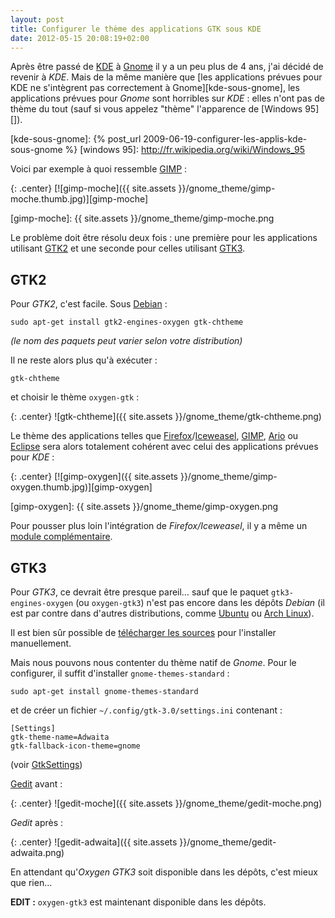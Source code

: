 ```yaml
---
layout: post
title: Configurer le thème des applications GTK sous KDE
date: 2012-05-15 20:08:19+02:00
---
```


Après être passé de [KDE][] à [Gnome][] il y a un peu plus de 4 ans, j'ai décidé
de revenir à _KDE_. Mais de la même manière que [les applications prévues pour
KDE ne s'intègrent pas correctement à Gnome][kde-sous-gnome], les applications
prévues pour _Gnome_ sont horribles sur _KDE_ : elles n'ont pas de thème du tout
(sauf si vous appelez "thème" l'apparence de [Windows 95][]).

[kde]: http://fr.wikipedia.org/wiki/KDE
[gnome]: http://fr.wikipedia.org/wiki/GNOME
[kde-sous-gnome]: {% post_url 2009-06-19-configurer-les-applis-kde-sous-gnome %}
[windows 95]: http://fr.wikipedia.org/wiki/Windows_95

Voici par exemple à quoi ressemble [GIMP][] :

[gimp]: http://fr.wikipedia.org/wiki/GIMP

{: .center}
[![gimp-moche]({{ site.assets }}/gnome_theme/gimp-moche.thumb.jpg)][gimp-moche]

[gimp-moche]: {{ site.assets }}/gnome_theme/gimp-moche.png

Le problème doit être résolu deux fois : une première pour les applications
utilisant [GTK2][] et une seconde pour celles utilisant [GTK3][].

[gtk2]: http://fr.wikipedia.org/wiki/GTK%2B#GTK.2B_2
[gtk3]: http://fr.wikipedia.org/wiki/GTK%2B#GTK.2B_3


## GTK2

Pour _GTK2_, c'est facile. Sous [Debian][] :

    sudo apt-get install gtk2-engines-oxygen gtk-chtheme

[debian]: http://fr.wikipedia.org/wiki/Debian

_(le nom des paquets peut varier selon votre distribution)_

Il ne reste alors plus qu'à exécuter :

    gtk-chtheme

et choisir le thème `oxygen-gtk` :

{: .center}
![gtk-chtheme]({{ site.assets }}/gnome_theme/gtk-chtheme.png)

Le thème des applications telles que [Firefox][]/[Iceweasel][], [GIMP][],
[Ario][] ou [Eclipse][] sera alors totalement cohérent avec celui des
applications prévues pour _KDE_ :

{: .center}
[![gimp-oxygen]({{ site.assets }}/gnome_theme/gimp-oxygen.thumb.jpg)][gimp-oxygen]

[gimp-oxygen]: {{ site.assets }}/gnome_theme/gimp-oxygen.png

[firefox]: http://fr.wikipedia.org/wiki/Mozilla_Firefox
[iceweasel]: http://fr.wikipedia.org/wiki/Renommage_des_applications_de_Mozilla_par_Debian#Iceweasel
[ario]: http://fr.wikipedia.org/wiki/Ario
[eclipse]: http://fr.wikipedia.org/wiki/Eclipse_%28logiciel%29

Pour pousser plus loin l'intégration de _Firefox/Iceweasel_, il y a même un
[module complémentaire][add-on].

[add-on]: https://addons.mozilla.org/fr/firefox/addon/oxygen-kde/


## GTK3

Pour _GTK3_, ce devrait être presque pareil… sauf que le paquet
`gtk3-engines-oxygen` (ou `oxygen-gtk3`) n'est pas encore dans les dépôts
_Debian_ (il est par contre dans d'autres distributions, comme [Ubuntu][] ou
[Arch Linux][]).

[ubuntu]: http://fr.wikipedia.org/wiki/Ubuntu
[arch linux]: http://fr.wikipedia.org/wiki/Arch_Linux

Il est bien sûr possible de [télécharger les sources][sources] pour l'installer
manuellement.

[sources]: https://projects.kde.org/projects/playground/artwork/oxygen-gtk

Mais nous pouvons nous contenter du thème natif de _Gnome_. Pour le configurer,
il suffit d'installer `gnome-themes-standard` :

    sudo apt-get install gnome-themes-standard

et de créer un fichier `~/.config/gtk-3.0/settings.ini` contenant :

    [Settings]
    gtk-theme-name=Adwaita
    gtk-fallback-icon-theme=gnome

(voir [GtkSettings](http://developer.gnome.org/gtk3/3.4/GtkSettings.html))

[Gedit][] avant :

[gedit]: http://fr.wikipedia.org/wiki/Gedit

{: .center}
![gedit-moche]({{ site.assets }}/gnome_theme/gedit-moche.png)

_Gedit_ après :

{: .center}
![gedit-adwaita]({{ site.assets }}/gnome_theme/gedit-adwaita.png)

En attendant qu'_Oxygen GTK3_ soit disponible dans les dépôts, c'est mieux que
rien…

**EDIT :** `oxygen-gtk3` est maintenant disponible dans les dépôts.
